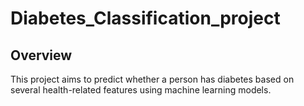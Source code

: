 # Diabetes_Classification_project
## Overview
This project aims to predict whether a person has diabetes based on several health-related features using machine learning models.
